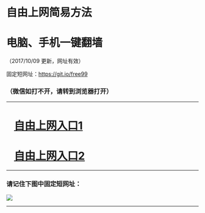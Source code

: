 ﻿# 自由上网简易方法

# 电脑、手机一键翻墙

（2017/10/09 更新，网址有效）

固定短网址：https://git.io/free99

### （微信如打不开，请转到浏览器打开）


***





# &nbsp;&nbsp; <a href="http://ft592216273.fwq-tz-1001.info/fwqtz01.html?t=100900126255 " target="_blank">自由上网入口1</a>
# &nbsp;&nbsp; <a href="http://ft1758122044.fwq-tz-1002.info/fwqtz02.html?t=100900121515 " target="_blank">自由上网入口2</a>
***

### 请记住下图中固定短网址：

<img src="https://s3-us-west-2.amazonaws.com/fwq-1001/yjfq-20170905okok.png" /> 


***

